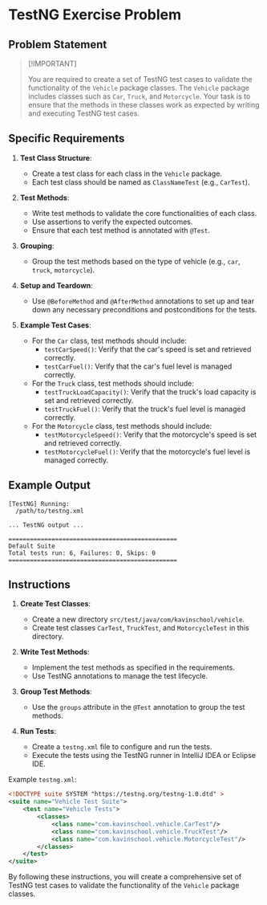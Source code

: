 # TestNG Exercise Problem

## Problem Statement
>
> [!IMPORTANT]
>
> You are required to create a set of TestNG test cases to validate the functionality of the `Vehicle` package classes. The `Vehicle` package includes classes such as `Car`, `Truck`, and `Motorcycle`. Your task is to ensure that the methods in these classes work as expected by writing and executing TestNG test cases.

## Specific Requirements

1. **Test Class Structure**:
    - Create a test class for each class in the `Vehicle` package.
    - Each test class should be named as `ClassNameTest` (e.g., `CarTest`).

2. **Test Methods**:
    - Write test methods to validate the core functionalities of each class.
    - Use assertions to verify the expected outcomes.
    - Ensure that each test method is annotated with `@Test`.

3. **Grouping**:
    - Group the test methods based on the type of vehicle (e.g., `car`, `truck`, `motorcycle`).

4. **Setup and Teardown**:
    - Use `@BeforeMethod` and `@AfterMethod` annotations to set up and tear down any necessary preconditions and postconditions for the tests.

5. **Example Test Cases**:
    - For the `Car` class, test methods should include:
        - `testCarSpeed()`: Verify that the car's speed is set and retrieved correctly.
        - `testCarFuel()`: Verify that the car's fuel level is managed correctly.
    - For the `Truck` class, test methods should include:
        - `testTruckLoadCapacity()`: Verify that the truck's load capacity is set and retrieved correctly.
        - `testTruckFuel()`: Verify that the truck's fuel level is managed correctly.
    - For the `Motorcycle` class, test methods should include:
        - `testMotorcycleSpeed()`: Verify that the motorcycle's speed is set and retrieved correctly.
        - `testMotorcycleFuel()`: Verify that the motorcycle's fuel level is managed correctly.

## Example Output

```plaintext
[TestNG] Running:
  /path/to/testng.xml

... TestNG output ...

===============================================
Default Suite
Total tests run: 6, Failures: 0, Skips: 0
===============================================
```

## Instructions

1. **Create Test Classes**:
    - Create a new directory `src/test/java/com/kavinschool/vehicle`.
    - Create test classes `CarTest`, `TruckTest`, and `MotorcycleTest` in this directory.

2. **Write Test Methods**:
    - Implement the test methods as specified in the requirements.
    - Use TestNG annotations to manage the test lifecycle.

3. **Group Test Methods**:
    - Use the `groups` attribute in the `@Test` annotation to group the test methods.

4. **Run Tests**:
    - Create a `testng.xml` file to configure and run the tests.
    - Execute the tests using the TestNG runner in IntelliJ IDEA or Eclipse IDE.

Example `testng.xml`:

```xml
<!DOCTYPE suite SYSTEM "https://testng.org/testng-1.0.dtd" >
<suite name="Vehicle Test Suite">
    <test name="Vehicle Tests">
        <classes>
            <class name="com.kavinschool.vehicle.CarTest"/>
            <class name="com.kavinschool.vehicle.TruckTest"/>
            <class name="com.kavinschool.vehicle.MotorcycleTest"/>
        </classes>
    </test>
</suite>
```

By following these instructions, you will create a comprehensive set of TestNG test cases to validate the functionality of the `Vehicle` package classes.
